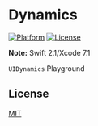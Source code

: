 # Dynamics
[![Platform](https://img.shields.io/badge/platform-ios-lightgrey.svg)](https://developer.apple.com/devcenter/ios/index.action)
[![License](https://img.shields.io/badge/license-MIT-3f3f3f.svg)](http://choosealicense.com/licenses/mit)

**Note:**  Swift 2.1/Xcode 7.1

`UIDynamics` Playground

## License
[MIT](LICENSE)
